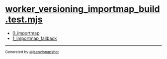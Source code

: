 # [worker_versioning_importmap_build.test.mjs](../worker_versioning_importmap_build.test.mjs)


- [0_importmap](0_importmap/0_importmap.md)
- [1_importmap_fallback](1_importmap_fallback/1_importmap_fallback.md)

---

<sub>
  Generated by <a href="https://github.com/jsenv/core/tree/main/packages/tooling/snapshot">@jsenv/snapshot</a>
</sub>
